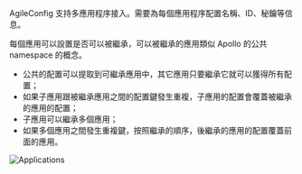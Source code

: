 AgileConfig 支持多應用程序接入。需要為每個應用程序配置名稱、ID、秘鑰等信息。

每個應用可以設置是否可以被繼承，可以被繼承的應用類似 Apollo 的公共 namespace 的概念。

- 公共的配置可以提取到可繼承應用中，其它應用只要繼承它就可以獲得所有配置；
- 如果子應用跟被繼承應用之間的配置鍵發生重複，子應用的配置會覆蓋被繼承的應用的配置；
- 子應用可以繼承多個應用；
- 如果多個應用之間發生重複鍵，按照繼承的順序，後繼承的應用的配置覆蓋前面的應用。

![Applications](/content/projects/agileconfig/assets/applications.png)